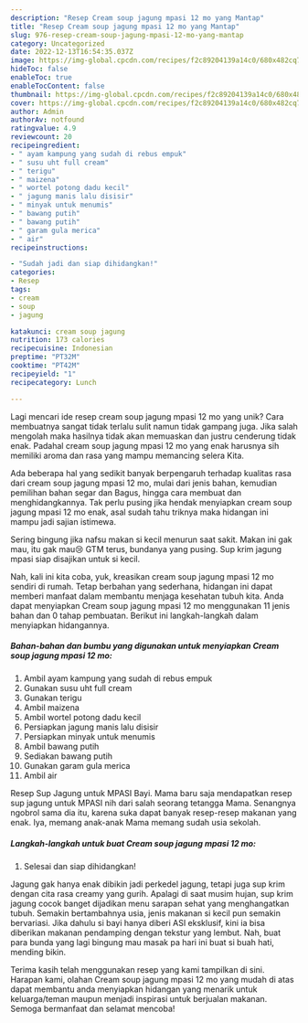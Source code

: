 ```yaml
---
description: "Resep Cream soup jagung mpasi 12 mo yang Mantap"
title: "Resep Cream soup jagung mpasi 12 mo yang Mantap"
slug: 976-resep-cream-soup-jagung-mpasi-12-mo-yang-mantap
category: Uncategorized
date: 2022-12-13T16:54:35.037Z
image: https://img-global.cpcdn.com/recipes/f2c89204139a14c0/680x482cq70/cream-soup-jagung-mpasi-12-mo-foto-resep-utama.jpg
hideToc: false
enableToc: true
enableTocContent: false
thumbnail: https://img-global.cpcdn.com/recipes/f2c89204139a14c0/680x482cq70/cream-soup-jagung-mpasi-12-mo-foto-resep-utama.jpg
cover: https://img-global.cpcdn.com/recipes/f2c89204139a14c0/680x482cq70/cream-soup-jagung-mpasi-12-mo-foto-resep-utama.jpg
author: Admin
authorAv: notfound
ratingvalue: 4.9
reviewcount: 20
recipeingredient:
- " ayam kampung yang sudah di rebus empuk"
- " susu uht full cream"
- " terigu"
- " maizena"
- " wortel potong dadu kecil"
- " jagung manis lalu disisir"
- " minyak untuk menumis"
- " bawang putih"
- " bawang putih"
- " garam gula merica"
- " air"
recipeinstructions:

- "Sudah jadi dan siap dihidangkan!"
categories:
- Resep
tags:
- cream
- soup
- jagung

katakunci: cream soup jagung 
nutrition: 173 calories
recipecuisine: Indonesian
preptime: "PT32M"
cooktime: "PT42M"
recipeyield: "1"
recipecategory: Lunch

---
```





Lagi mencari ide resep cream soup jagung mpasi 12 mo yang unik? Cara membuatnya sangat tidak terlalu sulit namun tidak gampang juga. Jika salah mengolah maka hasilnya tidak akan memuaskan dan justru cenderung tidak enak. Padahal cream soup jagung mpasi 12 mo yang enak harusnya sih memiliki aroma dan rasa yang mampu memancing selera Kita.





Ada beberapa hal yang sedikit banyak berpengaruh terhadap kualitas rasa dari cream soup jagung mpasi 12 mo, mulai dari jenis bahan, kemudian pemilihan bahan segar dan Bagus, hingga cara membuat dan menghidangkannya. Tak perlu pusing jika hendak menyiapkan cream soup jagung mpasi 12 mo enak,      asal sudah tahu triknya maka hidangan ini mampu jadi sajian istimewa.














Sering bingung jika nafsu makan si kecil menurun saat sakit. Makan ini gak mau, itu gak mau😢 GTM terus, bundanya yang pusing. Sup krim jagung mpasi siap disajikan untuk si kecil.






Nah, kali ini kita coba, yuk, kreasikan cream soup jagung mpasi 12 mo sendiri di rumah. Tetap berbahan yang sederhana, hidangan ini dapat memberi manfaat dalam membantu menjaga kesehatan tubuh kita. Anda dapat menyiapkan Cream soup jagung mpasi 12 mo menggunakan 11 jenis bahan dan 0 tahap pembuatan. Berikut ini langkah-langkah dalam menyiapkan hidangannya.

<!--inarticleads1-->

##### Bahan-bahan dan bumbu yang digunakan untuk menyiapkan Cream soup jagung mpasi 12 mo:

1. Ambil  ayam kampung yang sudah di rebus empuk
1. Gunakan  susu uht full cream
1. Gunakan  terigu
1. Ambil  maizena
1. Ambil  wortel potong dadu kecil
1. Persiapkan  jagung manis lalu disisir
1. Persiapkan  minyak untuk menumis
1. Ambil  bawang putih
1. Sediakan  bawang putih
1. Gunakan  garam gula merica
1. Ambil  air


Resep Sup Jagung untuk MPASI Bayi. Mama baru saja mendapatkan resep sup jagung untuk MPASI nih dari salah seorang tetangga Mama. Senangnya ngobrol sama dia itu, karena suka dapat banyak resep-resep makanan yang enak. Iya, memang anak-anak Mama memang sudah usia sekolah. 

<!--inarticleads2-->

##### Langkah-langkah untuk buat Cream soup jagung mpasi 12 mo:


1. Selesai dan siap dihidangkan!

Jagung gak hanya enak dibikin jadi perkedel jagung, tetapi juga sup krim dengan cita rasa creamy yang gurih. Apalagi di saat musim hujan, sup krim jagung cocok banget dijadikan menu sarapan sehat yang menghangatkan tubuh. Semakin bertambahnya usia, jenis makanan si kecil pun semakin bervariasi. Jika dahulu si bayi hanya diberi ASI eksklusif, kini ia bisa diberikan makanan pendamping dengan tekstur yang lembut. Nah, buat para bunda yang lagi bingung mau masak pa hari ini buat si buah hati, mending bikin. 

Terima kasih telah menggunakan resep yang kami tampilkan di sini. Harapan kami, olahan Cream soup jagung mpasi 12 mo yang mudah di atas dapat membantu anda menyiapkan hidangan yang menarik untuk keluarga/teman maupun menjadi inspirasi untuk berjualan makanan. Semoga bermanfaat dan selamat mencoba!
